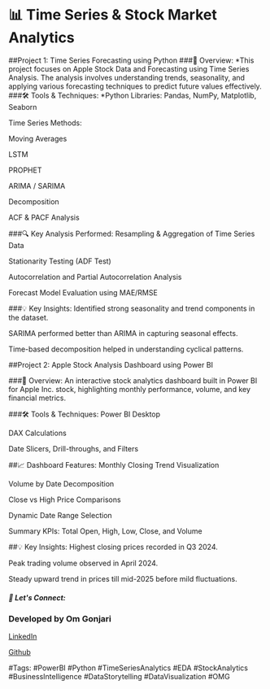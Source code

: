 # 📊 Time Series & Stock Market Analytics
##Project 1: Time Series Forecasting using Python
###🚀 Overview:
*This project focuses on Apple Stock Data and Forecasting using Time Series Analysis. The analysis involves understanding trends, seasonality, and applying various forecasting techniques to predict future values effectively.
###🛠 Tools & Techniques:
*Python Libraries: Pandas, NumPy, Matplotlib, Seaborn

Time Series Methods:

Moving Averages

LSTM

PROPHET

ARIMA / SARIMA

Decomposition

ACF & PACF Analysis

###🔍 Key Analysis Performed:
Resampling & Aggregation of Time Series Data

Stationarity Testing (ADF Test)

Autocorrelation and Partial Autocorrelation Analysis

Forecast Model Evaluation using MAE/RMSE

###💡 Key Insights:
Identified strong seasonality and trend components in the dataset.

SARIMA performed better than ARIMA in capturing seasonal effects.

Time-based decomposition helped in understanding cyclical patterns.


##Project 2: Apple Stock Analysis Dashboard using Power BI


###🚀 Overview:
An interactive stock analytics dashboard built in Power BI for Apple Inc. stock, highlighting monthly performance, volume, and key financial metrics.

###🛠 Tools & Techniques:
Power BI Desktop

DAX Calculations

Date Slicers, Drill-throughs, and Filters

##📈 Dashboard Features:
Monthly Closing Trend Visualization

Volume by Date Decomposition

Close vs High Price Comparisons

Dynamic Date Range Selection

Summary KPIs: Total Open, High, Low, Close, and Volume

##💡 Key Insights:
Highest closing prices recorded in Q3 2024.

Peak trading volume observed in April 2024.

Steady upward trend in prices till mid-2025 before mild fluctuations.

##### 🤝 Let's Connect:
### Developed by Om Gonjari

<a href="https://www.linkedin.com/in/omgonjari/">LinkedIn</a>

<a href="https://github.com/omvoyager8/">Github</a>

#Tags:
#PowerBI #Python #TimeSeriesAnalytics #EDA #StockAnalytics #BusinessIntelligence #DataStorytelling #DataVisualization #OMG
